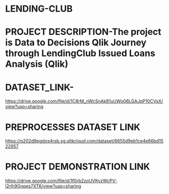 # LENDING-CLUB
# PROJECT DESCRIPTION-The project is Data to Decisions Qlik Journey through LendingClub Issued Loans Analysis (Qlik) 
# DATASET_LINK-
https://drive.google.com/file/d/1C8rM_nWcSnAk81uUWo06LGAJpP10CVsX/view?usp=sharing
# PREPROCESSES DATASET LINK
https://q202d9pgdos4rsb.sg.qlikcloud.com/dataset/6655d9eb1ce4e66bd1522957
# PROJECT DEMONSTRATION LINK
https://drive.google.com/file/d/1f0rb2zoUVKyzWcPV-l2rlh9Gnpes7XT6/view?usp=sharing
